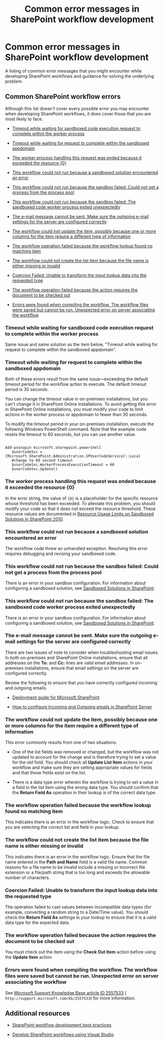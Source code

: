 ﻿---
title: Common error messages in SharePoint workflow development
ms.date: 09/25/2017
ms.prod: sharepoint
ms.assetid: e9bf6878-c722-4b1f-b5b5-b302ae0ea4da
---


# Common error messages in SharePoint workflow development
A listing of common error messages that you might encounter while developing SharePoint workflows and guidance for solving the underlying problem.
## Common SharePoint workflow errors

Although this list doesn't cover every possible error you may encounter when developing SharePoint workflows, it does cover those that you are most likely to face.
  
    
    

-  [Timeout while waiting for sandboxed code execution request to complete within the worker process](#bkmk_error01)
    
  
-  [Timeout while waiting for request to complete within the sandboxed appdomain](#bkmk_error02)
    
  
-  [The worker process handling this request was ended because it exceeded the resource {0}](#bkmk_error03)
    
  
-  [This workflow could not run because a sandboxed solution encountered an error](#bkmk_error04)
    
  
-  [This workflow could not run because the sandbox failed: Could not get a process from the process pool](#bkmk_error05)
    
  
-  [This workflow could not run because the sandbox failed: The sandboxed code worker process exited unexpectedly](#bkmk_error06)
    
  
-  [The e-mail message cannot be sent. Make sure the outgoing e-mail settings for the server are configured correctly](#bkmk_error07)
    
  
-  [The workflow could not update the item, possibly because one or more columns for the item require a different type of information](#bkmk_error08)
    
  
-  [The workflow operation failed because the workflow lookup found no matching item](#bkmk_error09)
    
  
-  [The workflow could not create the list item because the file name is either missing or invalid](#bkmk_error10)
    
  
-  [Coercion Failed: Unable to transform the input lookup data into the requested type](#bkmk_error11)
    
  
-  [The workflow operation failed because the action requires the document to be checked out](#bkmk_error12)
    
  
-  [Errors were found when compiling the workflow. The workflow files were saved but cannot be run. Unexpected error on server associating the workflow](#bkmk_error13)
    
  

### Timeout while waiting for sandboxed code execution request to complete within the worker process
<a name="bkmk_error01"> </a>

Same issue and same solution as the item below, "Timeout while waiting for request to complete within the sandboxed appdomain".
  
    
    

### Timeout while waiting for request to complete within the sandboxed appdomain
<a name="bkmk_error02"> </a>

Both of these errors result from the same issue—exceeding the default timeout period for the workflow action to execute. The default timeout period is 30 seconds.
  
    
    
You can change the timeout value in on-premises installations, but you can't change it in SharePoint Online installations. To avoid getting this error in SharePoint Online installations, you must modify your code to limit actions in the worker process or appdomain to fewer than 30 seconds.
  
    
    
To modify the timeout period in your on-premises installation, execute the following Windows PowerShell command. Note that the example code resets the timeout to 60 seconds, but you can use another value.
  
    
    



```

Add-pssnapin microsoft.sharepoint.powershell
   $userCodeSvc = [Microsoft.SharePoint.Administration.SPUserCodeService]::Local
   #change to 60 second timeout
   $userCodeSvc.WorkerProcessExecutionTimeout = 60 
   $userCodeSvc.Update()
```


### The worker process handling this request was ended because it exceeded the resource {0}
<a name="bkmk_error03"> </a>

In the error string, the value of  `{0}` is a placeholder for the specific resource whose threshold has been exceeded. To alleviate this problem, you should modify your code so that it does not exceed the resource threshold. These resource values are documented in [Resource Usage Limits on Sandboxed Solutions in SharePoint 2010](http://msdn.microsoft.com/en-us/library/gg615462%28v=office.14%29.aspx).
  
    
    

### This workflow could not run because a sandboxed solution encountered an error
<a name="bkmk_error04"> </a>

The workflow code threw an unhandled exception. Resolving this error requires debugging and revising your sandboxed code.
  
    
    

### This workflow could not run because the sandbox failed: Could not get a process from the process pool
<a name="bkmk_error05"> </a>

There is an error in your sandbox configuration. For information about configuring a sandboxed solution, see  [Sandboxed Solutions in SharePoint](http://msdn.microsoft.com/en-us/library/ee536577%28v=office.14%29.aspx).
  
    
    

### This workflow could not run because the sandbox failed: The sandboxed code worker process exited unexpectedly
<a name="bkmk_error06"> </a>

There is an error in your sandbox configuration. For information about configuring a sandboxed solution, see  [Sandboxed Solutions in SharePoint](http://msdn.microsoft.com/en-us/library/ee536577%28v=office.14%29.aspx).
  
    
    

### The e-mail message cannot be sent. Make sure the outgoing e-mail settings for the server are configured correctly
<a name="bkmk_error07"> </a>

There are two issues of note to consider when troubleshooting email issues. In both on-premises and SharePoint Online installations, ensure that all addresses on the **To:** and **Cc:** lines are valid email addresses. In on-premises installations, ensure that email settings on the server are configured correctly.
  
    
    
Review the following to ensure that you have correctly configured incoming and outgoing emails.
  
    
    

-  [Deployment guide for Microsoft SharePoint](http://download.microsoft.com/download/1/F/6/1F6D3BE4-1174-4320-A1D1-C0E2681CCCF3/Deployment-guide-for-SharePoint.pdf)
    
  
-  [How to configure Incoming and Outgoing emails in SharePoint Server](http://blogs.msdn.com/b/pareshg/archive/2010/04/23/how-to-configure-incoming-and-outgoing-emails-in-sharepoint-server-2010.aspx)
    
  

### The workflow could not update the item, possibly because one or more columns for the item require a different type of information
<a name="bkmk_error08"> </a>

This error commonly results from one of two situations:
  
    
    

- One of the list fields was removed or changed, but the workflow was not updated to account for the change and is therefore trying to set a value for the old field. You should check all **Update List Item** actions in your workflow and make sure they are setting appropriate values for fields and that those fields exist on the list.
    
  
- There is a data type error wherein the workflow is trying to set a value in a field in the list item using the wrong data type. You should confirm that the **Return Field As** operation in their lookup is of the correct data type.
    
  

### The workflow operation failed because the workflow lookup found no matching item
<a name="bkmk_error09"> </a>

This indicates there is an error in the workflow logic. Check to ensure that you are selecting the correct list and field in your lookup.
  
    
    

### The workflow could not create the list item because the file name is either missing or invalid
<a name="bkmk_error10"> </a>

This indicates there is an error in the workflow logic. Ensure that the file name entered in the **Path and Name** field is a valid file name. Common reasons for a file name to be invalid include a missing or incorrect file extension or a file/path string that is too long and exceeds the allowable number of characters.
  
    
    

### Coercion Failed: Unable to transform the input lookup data into the requested type
<a name="bkmk_error11"> </a>

The operation failed to cast values between incompatible data types (for example, converting a random string to a Date/Time value). You should check the **Return Field As** settings in your lookup to ensure that it is a valid data type for the expected data.
  
    
    

### The workflow operation failed because the action requires the document to be checked out
<a name="bkmk_error12"> </a>

You must check out the item using the **Check Out Item** action before using the **Update Item** action.
  
    
    

### Errors were found when compiling the workflow. The workflow files were saved but cannot be run. Unexpected error on server associating the workflow
<a name="bkmk_error13"> </a>

See  [Microsoft Support Knowledge Base article ID 2557533](http://support.microsoft.com/kb/2557533) ( `http://support.microsoft.com/kb/2557533`) for more information.
  
    
    

## Additional resources
<a name="bk_addresources"> </a>


-  [SharePoint workflow development best practices](sharepoint-workflow-development-best-practices.md)
    
  
-  [Develop SharePoint workflows using Visual Studio](develop-sharepoint-workflows-using-visual-studio.md)
    
  

  
    
    

